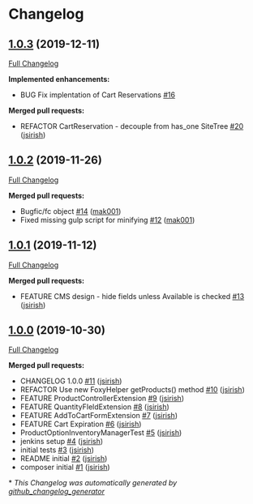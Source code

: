 # Changelog

## [1.0.3](https://github.com/dynamic/silverstripe-foxy-inventory/tree/1.0.3) (2019-12-11)

[Full Changelog](https://github.com/dynamic/silverstripe-foxy-inventory/compare/1.0.2...1.0.3)

**Implemented enhancements:**

- BUG Fix implentation of Cart Reservations [\#16](https://github.com/dynamic/silverstripe-foxy-inventory/issues/16)

**Merged pull requests:**

- REFACTOR CartReservation - decouple from has\_one SiteTree [\#20](https://github.com/dynamic/silverstripe-foxy-inventory/pull/20) ([jsirish](https://github.com/jsirish))

## [1.0.2](https://github.com/dynamic/silverstripe-foxy-inventory/tree/1.0.2) (2019-11-26)

[Full Changelog](https://github.com/dynamic/silverstripe-foxy-inventory/compare/1.0.1...1.0.2)

**Merged pull requests:**

- Bugfic/fc object [\#14](https://github.com/dynamic/silverstripe-foxy-inventory/pull/14) ([mak001](https://github.com/mak001))
- Fixed missing gulp script for minifying [\#12](https://github.com/dynamic/silverstripe-foxy-inventory/pull/12) ([mak001](https://github.com/mak001))

## [1.0.1](https://github.com/dynamic/silverstripe-foxy-inventory/tree/1.0.1) (2019-11-12)

[Full Changelog](https://github.com/dynamic/silverstripe-foxy-inventory/compare/1.0.0...1.0.1)

**Merged pull requests:**

- FEATURE CMS design - hide fields unless Available is checked [\#13](https://github.com/dynamic/silverstripe-foxy-inventory/pull/13) ([jsirish](https://github.com/jsirish))

## [1.0.0](https://github.com/dynamic/silverstripe-foxy-inventory/tree/1.0.0) (2019-10-30)

[Full Changelog](https://github.com/dynamic/silverstripe-foxy-inventory/compare/bcbdec143fbd3f83f3b13beae308719994d07651...1.0.0)

**Merged pull requests:**

- CHANGELOG 1.0.0 [\#11](https://github.com/dynamic/silverstripe-foxy-inventory/pull/11) ([jsirish](https://github.com/jsirish))
- REFACTOR Use new FoxyHelper getProducts\(\) method [\#10](https://github.com/dynamic/silverstripe-foxy-inventory/pull/10) ([jsirish](https://github.com/jsirish))
- FEATURE ProductControllerExtension [\#9](https://github.com/dynamic/silverstripe-foxy-inventory/pull/9) ([jsirish](https://github.com/jsirish))
- FEATURE QuantityFIeldExtension [\#8](https://github.com/dynamic/silverstripe-foxy-inventory/pull/8) ([jsirish](https://github.com/jsirish))
- FEATURE AddToCartFormExtension [\#7](https://github.com/dynamic/silverstripe-foxy-inventory/pull/7) ([jsirish](https://github.com/jsirish))
- FEATURE Cart Expiration [\#6](https://github.com/dynamic/silverstripe-foxy-inventory/pull/6) ([jsirish](https://github.com/jsirish))
- ProductOptionInventoryManagerTest [\#5](https://github.com/dynamic/silverstripe-foxy-inventory/pull/5) ([jsirish](https://github.com/jsirish))
- jenkins setup [\#4](https://github.com/dynamic/silverstripe-foxy-inventory/pull/4) ([jsirish](https://github.com/jsirish))
- initial tests [\#3](https://github.com/dynamic/silverstripe-foxy-inventory/pull/3) ([jsirish](https://github.com/jsirish))
- README initial [\#2](https://github.com/dynamic/silverstripe-foxy-inventory/pull/2) ([jsirish](https://github.com/jsirish))
- composer initial [\#1](https://github.com/dynamic/silverstripe-foxy-inventory/pull/1) ([jsirish](https://github.com/jsirish))



\* *This Changelog was automatically generated by [github_changelog_generator](https://github.com/github-changelog-generator/github-changelog-generator)*
